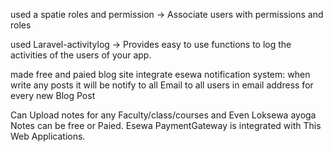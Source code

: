 used a spatie roles and permission  -> Associate users with permissions and roles	

used Laravel-activitylog -> Provides easy to use functions to log the activities of the users of your app.	

made free and paied blog site
integrate esewa 
notification system: when write any posts it will be notify to all
Email to all users in email address for every new Blog Post

Can Upload notes for any Faculty/class/courses and Even Loksewa ayoga 
Notes can be free or Paied. 
Esewa PaymentGateway is integrated with This Web Applications.


 
